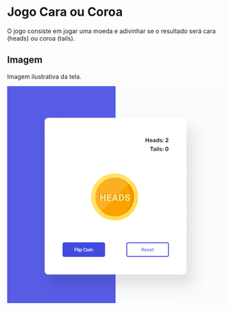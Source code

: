 # Jogo Cara ou Coroa

O jogo consiste em jogar uma moeda e adivinhar se o resultado será cara (heads) ou coroa (tails).

## Imagem

Imagem ilustrativa da tela.

![Imagem](img/screenshot.jpg)